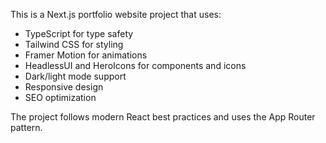 <!-- Use this file to provide workspace-specific custom instructions to Copilot. For more details, visit https://code.visualstudio.com/docs/copilot/copilot-customization#_use-a-githubcopilotinstructionsmd-file -->

This is a Next.js portfolio website project that uses:
- TypeScript for type safety
- Tailwind CSS for styling
- Framer Motion for animations
- HeadlessUI and HeroIcons for components and icons
- Dark/light mode support
- Responsive design
- SEO optimization

The project follows modern React best practices and uses the App Router pattern.

